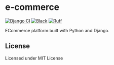 # e-commerce

[![Django CI](https://github.com/youzarsiph/e-commerce/actions/workflows/django.yml/badge.svg)](https://github.com/youzarsiph/e-commerce/actions/workflows/django.yml)
[![Black](https://github.com/youzarsiph/e-commerce/actions/workflows/black.yml/badge.svg)](https://github.com/youzarsiph/e-commerce/actions/workflows/black.yml)
[![Ruff](https://github.com/youzarsiph/e-commerce/actions/workflows/ruff.yml/badge.svg)](https://github.com/youzarsiph/e-commerce/actions/workflows/ruff.yml)

ECommerce platform built with Python and Django.

## License

Licensed under MIT License
